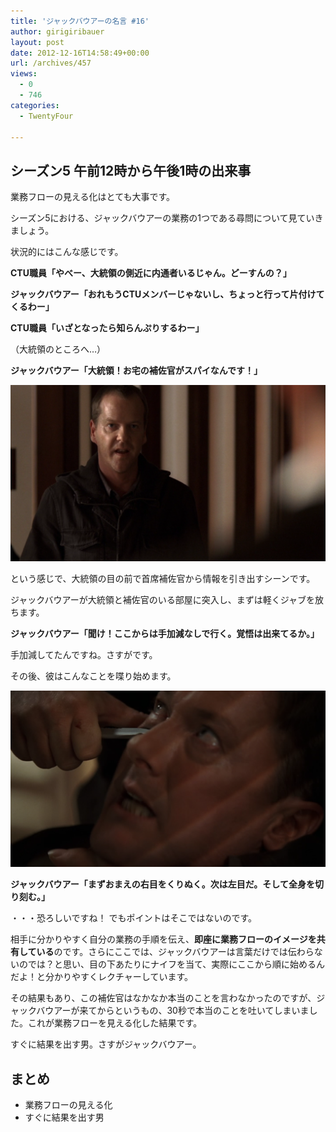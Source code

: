 ```yaml
---
title: 'ジャックバウアーの名言 #16'
author: girigiribauer
layout: post
date: 2012-12-16T14:58:49+00:00
url: /archives/457
views:
  - 0
  - 746
categories:
  - TwentyFour

---
```

## シーズン5 午前12時から午後1時の出来事

業務フローの見える化はとても大事です。

シーズン5における、ジャックバウアーの業務の1つである尋問について見ていきましょう。

状況的にはこんな感じです。

**CTU職員「やべー、大統領の側近に内通者いるじゃん。どーすんの？」**

**ジャックバウアー「おれもうCTUメンバーじゃないし、ちょっと行って片付けてくるわー」**

**CTU職員「いざとなったら知らんぷりするわー」**

（大統領のところへ&#8230;）

**ジャックバウアー「大統領！お宅の補佐官がスパイなんです！」**

![ジャックバウアー「大統領！お宅の補佐官がスパイなんです！」][1]

という感じで、大統領の目の前で首席補佐官から情報を引き出すシーンです。

ジャックバウアーが大統領と補佐官のいる部屋に突入し、まずは軽くジャブを放ちます。

**ジャックバウアー「聞け！ここからは手加減なしで行く。覚悟は出来てるか。」**

手加減してたんですね。さすがです。

その後、彼はこんなことを喋り始めます。

![ジャックバウアー「まずおまえの右目をくりぬく。次は左目だ。そして全身を切り刻む。」][2]

**ジャックバウアー「まずおまえの右目をくりぬく。次は左目だ。そして全身を切り刻む。」**

・・・恐ろしいですね！ でもポイントはそこではないのです。

相手に分かりやすく自分の業務の手順を伝え、**即座に業務フローのイメージを共有している**のです。さらにここでは、ジャックバウアーは言葉だけでは伝わらないのでは？と思い、目の下あたりにナイフを当て、実際にここから順に始めるんだよ！と分かりやすくレクチャーしています。

その結果もあり、この補佐官はなかなか本当のことを言わなかったのですが、ジャックバウアーが来てからというもの、30秒で本当のことを吐いてしまいました。これが業務フローを見える化した結果です。

すぐに結果を出す男。さすがジャックバウアー。

## まとめ

  * 業務フローの見える化
  * すぐに結果を出す男

 [1]: /img/2012/12/24advent16-012.png
 [2]: /img/2012/12/24advent16-032.png

